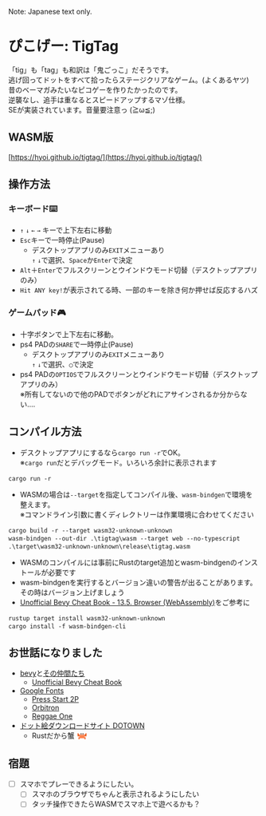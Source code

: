 Note: Japanese text only.

# ぴこげー: TigTag
「tig」も「tag」も和訳は「鬼ごっこ」だそうです。  
逃げ回ってドットをすべて拾ったらステージクリアなゲーム。(よくあるヤツ)  
昔のベーマガみたいなピコゲーを作りたかったのです。  
逆襲なし、追手は重なるとスピードアップするマゾ仕様。  
SEが実装されています。音量要注意っ (≧ω≦;)

## WASM版
[https://hyoi.github.io/tigtag/](https://hyoi.github.io/tigtag/)  

## 操作方法

### キーボード⌨️
- `↑` `↓` `←` `→` キーで上下左右に移動  
- `Esc`キーで一時停止(Pause)  
  - デスクトップアプリのみ`EXIT`メニューあり  
`↑` `↓`で選択、`Space`か`Enter`で決定
- `Alt`＋`Enter`でフルスクリーンとウインドウモード切替（デスクトップアプリのみ）  
- `Hit ANY key!`が表示されてる時、一部のキーを除き何か押せば反応するハズ  

### ゲームパッド🎮
- 十字ボタンで上下左右に移動。  
- ps4 PADの`SHARE`で一時停止(Pause)  
  - デスクトップアプリのみ`EXIT`メニューあり  
`↑` `↓`で選択、`◯`で決定
- ps4 PADの`OPTIOS`でフルスクリーンとウインドウモード切替（デスクトップアプリのみ）  
※所有してないので他のPADでボタンがどれにアサインされるか分からない‥‥

## コンパイル方法
- デスクトップアプリにするなら`cargo run -r`でOK。   
※`cargo run`だとデバッグモード。いろいろ余計に表示されます
```
cargo run -r    
```
- WASMの場合は`--target`を指定してコンパイル後、`wasm-bindgen`で環境を整えます。   
※コマンドライン引数に書くディレクトリーは作業環境に合わせてください   
```
cargo build -r --target wasm32-unknown-unknown
wasm-bindgen --out-dir .\tigtag\wasm --target web --no-typescript .\target\wasm32-unknown-unknown\release\tigtag.wasm
```
- WASMのコンパイルには事前にRustのtarget追加とwasm-bindgenのインストールが必要です  
- wasm-bindgenを実行するとバージョン違いの警告が出ることがあります。その時はバージョン上げましょう  
- [Unofficial Bevy Cheat Book - 13.5. Browser (WebAssembly)](https://bevy-cheatbook.github.io/platforms/wasm.html)をご参考に   
```
rustup target install wasm32-unknown-unknown
cargo install -f wasm-bindgen-cli
```


## お世話になりました
- [bevy](https://bevyengine.org/)と[その仲間たち](https://crates.io/search?q=bevy)
  - [Unofficial Bevy Cheat Book](https://bevy-cheatbook.github.io/)
- [Google Fonts](https://fonts.google.com/)
  - [Press Start 2P](https://fonts.google.com/specimen/Press+Start+2P)
  - [Orbitron](https://fonts.google.com/specimen/Orbitron)
  - [Reggae One](https://fonts.google.com/specimen/Reggae+One)
- [ドット絵ダウンロードサイト DOTOWN](https://dotown.maeda-design-room.net/)
  - Rustだから蟹 <img src="./assets/image/sprite/kani_DOTOWN.png" width="22" height="16" style="vertical-align: bottom;">  

## 宿題
- [ ] スマホでプレーできるようにしたい。
  - [ ] スマホのブラウザでちゃんと表示されるようにしたい
  - [ ] タッチ操作できたらWASMでスマホ上で遊べるかも？
